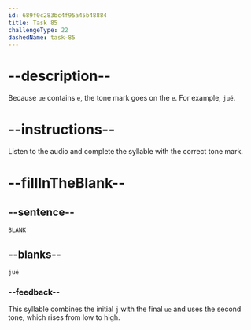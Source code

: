 ```yaml
---
id: 689f0c283bc4f95a45b48884
title: Task 85
challengeType: 22
dashedName: task-85
---
```


<!-- (Audio) A: jué -->

# --description--

Because `ue` contains `e`, the tone mark goes on the `e`. For example, `jué`.

# --instructions--

Listen to the audio and complete the syllable with the correct tone mark.

# --fillInTheBlank--

## --sentence--

`BLANK`

## --blanks--

`jué`

### --feedback--

This syllable combines the initial `j` with the final `ue` and uses the second tone, which rises from low to high.
